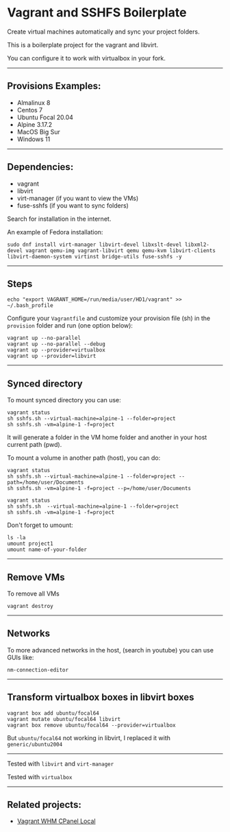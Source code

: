 
Vagrant and SSHFS Boilerplate
=============================

Create virtual machines automatically and sync your project folders.

This is a boilerplate project for the vagrant and libvirt. 

You can configure it to work with virtualbox in your fork.

------------------------------

## Provisions Examples:

- Almalinux 8
- Centos 7
- Ubuntu Focal 20.04
- Alpine 3.17.2
- MacOS Big Sur
- Windows 11

------------------------------

## Dependencies:

- vagrant
- libvirt
- virt-manager (if you want to view the VMs)
- fuse-sshfs (if you want to sync folders)

Search for installation in the internet.

An example of Fedora installation:

```
sudo dnf install virt-manager libvirt-devel libxslt-devel libxml2-devel vagrant qemu-img vagrant-libvirt qemu qemu-kvm libvirt-clients libvirt-daemon-system virtinst bridge-utils fuse-sshfs -y
```

------------------------------

## Steps

```
echo "export VAGRANT_HOME=/run/media/user/HD1/vagrant" >> ~/.bash_profile
```

Configure your `Vagrantfile` and customize your provision file (sh) in the `provision` folder and run (one option below):

```
vagrant up --no-parallel
vagrant up --no-parallel --debug
vagrant up --provider=virtualbox
vagrant up --provider=libvirt
```

------------------------------

## Synced directory

To mount synced directory you can use:

```
vagrant status
sh sshfs.sh --virtual-machine=alpine-1 --folder=project
sh sshfs.sh -vm=alpine-1 -f=project
```

It will generate a folder in the VM home folder and another in your host current path (pwd).

To mount a volume in another path (host), you can do:

```
vagrant status
sh sshfs.sh --virtual-machine=alpine-1 --folder=project --path=/home/user/Documents
sh sshfs.sh -vm=alpine-1 -f=project --p=/home/user/Documents
```


```
vagrant status
sh sshfs.sh  --virtual-machine=alpine-1 --folder=project
sh sshfs.sh -vm=alpine-1 -f=project
```

Don't forget to umount:

```
ls -la
umount project1
umount name-of-your-folder
```

------------------------------

## Remove VMs

To remove all VMs

```
vagrant destroy
```

------------------------------

## Networks

To more advanced networks in the host, (search in youtube) you can use GUIs like:

```
nm-connection-editor
```

------------------------------

## Transform virtualbox boxes in libvirt boxes

```
vagrant box add ubuntu/focal64
vagrant mutate ubuntu/focal64 libvirt
vagrant box remove ubuntu/focal64 --provider=virtualbox
```

But `ubuntu/focal64` not working in libvirt, I replaced it with `generic/ubuntu2004`

------------------------------

Tested with `libvirt` and `virt-manager`

Tested with `virtualbox`

------------------------------

## Related projects:

- [Vagrant WHM CPanel Local](https://github.com/antonio24073/vagrant-whm-cpanel-local)

